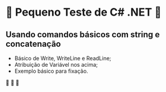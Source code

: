 # :book: Pequeno Teste de C# .NET :book:
## Usando comandos básicos com string e concatenação
* Básico de Write, WriteLine e ReadLine;
* Atribuição de Variável nos acima;
* Exemplo básico para fixação.

:rocket: :rocket: :rocket: